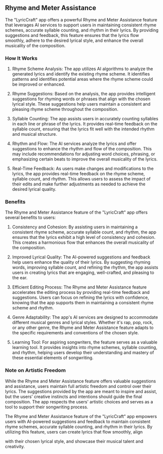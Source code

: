 ## Rhyme and Meter Assistance

The "LyricCraft" app offers a powerful Rhyme and Meter Assistance feature that leverages AI services to support users in maintaining consistent rhyme schemes, accurate syllable counting, and rhythm in their lyrics. By providing suggestions and feedback, this feature ensures that the lyrics flow smoothly, adhere to the desired lyrical style, and enhance the overall musicality of the composition.

### How It Works

1. Rhyme Scheme Analysis: The app utilizes AI algorithms to analyze the generated lyrics and identify the existing rhyme scheme. It identifies patterns and identifies potential areas where the rhyme scheme could be improved or enhanced.

2. Rhyme Suggestions: Based on the analysis, the app provides intelligent suggestions for rhyming words or phrases that align with the chosen lyrical style. These suggestions help users maintain a consistent and pleasing rhyme scheme throughout the composition.

3. Syllable Counting: The app assists users in accurately counting syllables in each line or phrase of the lyrics. It provides real-time feedback on the syllable count, ensuring that the lyrics fit well with the intended rhythm and musical structure.

4. Rhythm and Flow: The AI services analyze the lyrics and offer suggestions to enhance the rhythm and flow of the composition. This may include recommendations for adjusting word choices, phrasing, or emphasizing certain beats to improve the overall musicality of the lyrics.

5. Real-Time Feedback: As users make changes and modifications to the lyrics, the app provides real-time feedback on the rhyme scheme, syllable count, and rhythm. This allows users to assess the impact of their edits and make further adjustments as needed to achieve the desired lyrical quality.

### Benefits

The Rhyme and Meter Assistance feature of the "LyricCraft" app offers several benefits to users:

1. Consistency and Cohesion: By assisting users in maintaining a consistent rhyme scheme, accurate syllable count, and rhythm, the app ensures that the lyrics exhibit a high level of consistency and cohesion. This creates a harmonious flow that enhances the overall musicality of the composition.

2. Improved Lyrical Quality: The AI-powered suggestions and feedback help users enhance the quality of their lyrics. By suggesting rhyming words, improving syllable count, and refining the rhythm, the app assists users in creating lyrics that are engaging, well-crafted, and pleasing to the ear.

3. Efficient Editing Process: The Rhyme and Meter Assistance feature accelerates the editing process by providing real-time feedback and suggestions. Users can focus on refining the lyrics with confidence, knowing that the app supports them in maintaining a consistent rhyme scheme and rhythm.

4. Genre Adaptability: The app's AI services are designed to accommodate different musical genres and lyrical styles. Whether it's rap, pop, rock, or any other genre, the Rhyme and Meter Assistance feature adapts to the specific requirements and conventions of the chosen style.

5. Learning Tool: For aspiring songwriters, the feature serves as a valuable learning tool. It provides insights into rhyme schemes, syllable counting, and rhythm, helping users develop their understanding and mastery of these essential elements of songwriting.

### Note on Artistic Freedom

While the Rhyme and Meter Assistance feature offers valuable suggestions and assistance, users maintain full artistic freedom and control over their lyrics. The suggestions provided by the app are meant to inspire and assist, but the users' creative instincts and intentions should guide the final composition. The app respects the users' artistic choices and serves as a tool to support their songwriting process.

The Rhyme and Meter Assistance feature of the "LyricCraft" app empowers users with AI-powered suggestions and feedback to maintain consistent rhyme schemes, accurate syllable counting, and rhythm in their lyrics. By utilizing this feature, users can create lyrics that flow smoothly, align

 with their chosen lyrical style, and showcase their musical talent and creativity.